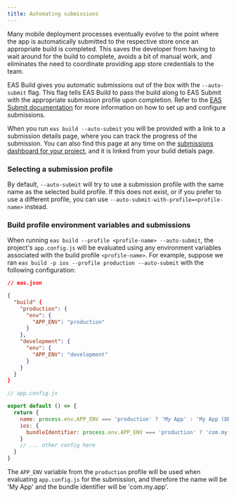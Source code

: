```yaml
---
title: Automating submissions
---
```


Many mobile deployment processes eventually evolve to the point where the app is automatically submitted to the respective store once an appropriate build is completed. This saves the developer from having to wait around for the build to complete, avoids a bit of manual work, and eliminates the need to coordinate providing app store credentials to the team.

EAS Build gives you automatic submissions out of the box with the `--auto-submit` flag. This flag tells EAS Build to pass the build along to EAS Submit with the appropriate submission profile upon completion. Refer to the [EAS Submit documentation](http://localhost:3002/submit/introduction/) for more information on how to set up and configure submissions.

When you run `eas build --auto-submit` you will be provided with a link to a submission details page, where you can track the progress of the submission. You can also find this page at any time on the [submissions dashboard for your project](https://expo.dev/accounts/[account]/projects/[project]/submissions), and it is linked from your build detials page.

### Selecting a submission profile

By default, `--auto-submit` will try to use a submission profile with the same name as the selected build profile. If this does not exist, or if you prefer to use a different profile, you can use `--auto-submit-with-profile=<profile-name>` instead.

### Build profile environment variables and submissions

When running `eas build --profile <profile-name> --auto-submit`, the project's `app.config.js` will be evaluated using any environment variables associated with the build profile `<profile-name>`. For example, suppose we ran `eas build -p ios --profile production --auto-submit` with the following configuration:

```json
// eas.json

{
  "build" {
    "production": {
      "env": {
        "APP_ENV": "production"
      }
    },
    "development": {
      "env": {
        "APP_ENV": "development"
      }
    }
  }
}
```

```js
// app.config.js

export default () => {
  return {
    name: process.env.APP_ENV === 'production' ? 'My App' : 'My App (DEV)',
    ios: {
      bundleIdentifier: process.env.APP_ENV === 'production' ? 'com.my.app' : 'com.my.app-dev'
    }
    // ... other config here
  }
}
```

The `APP_ENV` variable from the `production` profile will be used when evaluating `app.config.js` for the submission, and therefore the name will be 'My App' and the bundle identifier will be 'com.my.app'.
